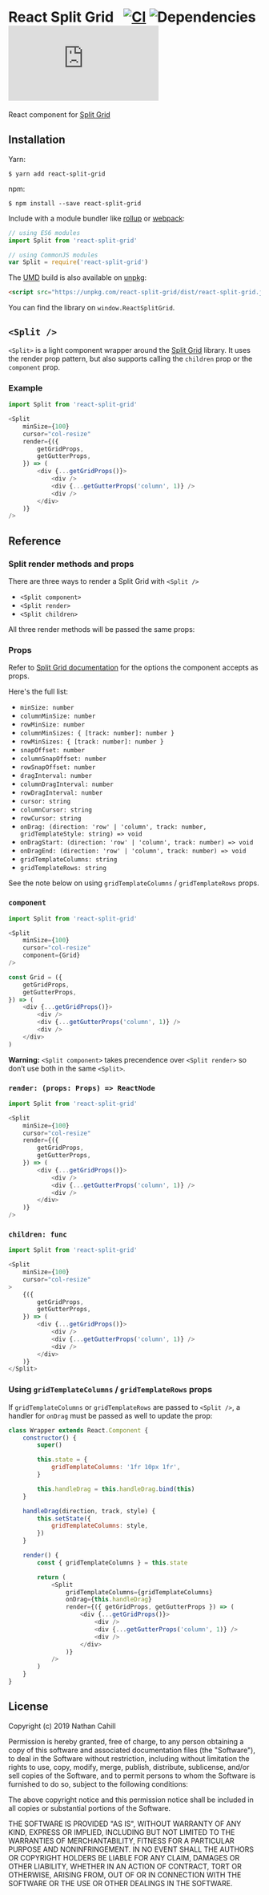 # React Split Grid &nbsp; [![CI](https://img.shields.io/circleci/project/github/nathancahill/split/master.svg)](https://circleci.com/gh/nathancahill/split) ![Dependencies](https://david-dm.org/nathancahill/split/status.svg) ![](https://img.badgesize.io/https://unpkg.com/react-split-grid/dist/react-split-grid.min.js?compression=gzip&label=size)

React component for [Split Grid](https://github.com/nathancahill/split/tree/master/packages/split-grid)

## Installation

Yarn:

```
$ yarn add react-split-grid
```

npm:

```
$ npm install --save react-split-grid
```

Include with a module bundler like [rollup](http://rollupjs.org/) or [webpack](https://webpack.github.io/):

```js
// using ES6 modules
import Split from 'react-split-grid'

// using CommonJS modules
var Split = require('react-split-grid')
```

The [UMD](https://github.com/umdjs/umd) build is also available on [unpkg](http://unpkg.com/):

```html
<script src="https://unpkg.com/react-split-grid/dist/react-split-grid.js"></script>
```

You can find the library on `window.ReactSplitGrid`.

## `<Split />`

`<Split>` is a light component wrapper around the [Split Grid](https://github.com/nathancahill/split/tree/master/packages/split-grid) library.
It uses the render prop pattern, but also supports calling the `children` prop or
the `component` prop.

### Example

```js
import Split from 'react-split-grid'

<Split
    minSize={100}
    cursor="col-resize"
    render={({
        getGridProps,
        getGutterProps,
    }) => (
        <div {...getGridProps()}>
            <div />
            <div {...getGutterProps('column', 1)} />
            <div />
        </div>
    )}
/>
```

## Reference

### Split render methods and props

There are three ways to render a Split Grid with `<Split />`

-   `<Split component>`
-   `<Split render>`
-   `<Split children>`

All three render methods will be passed the same props:

### Props

Refer to [Split Grid documentation](https://github.com/nathancahill/split/tree/master/packages/split-grid#reference) for the options the component accepts as props.

Here's the full list:

-   `minSize: number`
-   `columnMinSize: number`
-   `rowMinSize: number`
-   `columnMinSizes: { [track: number]: number }`
-   `rowMinSizes: { [track: number]: number }`
-   `snapOffset: number`
-   `columnSnapOffset: number`
-   `rowSnapOffset: number`
-   `dragInterval: number`
-   `columnDragInterval: number`
-   `rowDragInterval: number`
-   `cursor: string`
-   `columnCursor: string`
-   `rowCursor: string`
-   `onDrag: (direction: 'row' | 'column', track: number, gridTemplateStyle: string) => void`
-   `onDragStart: (direction: 'row' | 'column', track: number) => void`
-   `onDragEnd: (direction: 'row' | 'column', track: number) => void`
-   `gridTemplateColumns: string`
-   `gridTemplateRows: string`

See the note below on using `gridTemplateColumns` / `gridTemplateRows` props.

### `component`

```js
import Split from 'react-split-grid'

<Split
    minSize={100}
    cursor="col-resize"
    component={Grid}
/>

const Grid = ({
    getGridProps,
    getGutterProps,
}) => (
    <div {...getGridProps()}>
        <div />
        <div {...getGutterProps('column', 1)} />
        <div />
    </div>
)
```

**Warning:** `<Split component>` takes precendence over `<Split render>` so don’t use both in the same `<Split>`.

### `render: (props: Props) => ReactNode`

```js
import Split from 'react-split-grid'

<Split
    minSize={100}
    cursor="col-resize"
    render={({
        getGridProps,
        getGutterProps,
    }) => (
        <div {...getGridProps()}>
            <div />
            <div {...getGutterProps('column', 1)} />
            <div />
        </div>
    )}
/>
```

### `children: func`

```js
import Split from 'react-split-grid'

<Split
    minSize={100}
    cursor="col-resize"
>
    {({
        getGridProps,
        getGutterProps,
    }) => (
        <div {...getGridProps()}>
            <div />
            <div {...getGutterProps('column', 1)} />
            <div />
        </div>
    )}
</Split>
```

### Using `gridTemplateColumns` / `gridTemplateRows` props

If `gridTemplateColumns` or `gridTemplateRows` are passed to `<Split />`,
a handler for `onDrag` must be passed as well to update the prop:

```js
class Wrapper extends React.Component {
    constructor() {
        super()

        this.state = {
            gridTemplateColumns: '1fr 10px 1fr',
        }

        this.handleDrag = this.handleDrag.bind(this)
    }

    handleDrag(direction, track, style) {
        this.setState({
            gridTemplateColumns: style,
        })
    }

    render() {
        const { gridTemplateColumns } = this.state

        return (
            <Split
                gridTemplateColumns={gridTemplateColumns}
                onDrag={this.handleDrag}
                render={({ getGridProps, getGutterProps }) => (
                    <div {...getGridProps()}>
                        <div />
                        <div {...getGutterProps('column', 1)} />
                        <div />
                    </div>
                )}
            />
        )
    }
}
```

## License

Copyright (c) 2019 Nathan Cahill

Permission is hereby granted, free of charge, to any person obtaining a copy
of this software and associated documentation files (the "Software"), to deal
in the Software without restriction, including without limitation the rights
to use, copy, modify, merge, publish, distribute, sublicense, and/or sell
copies of the Software, and to permit persons to whom the Software is
furnished to do so, subject to the following conditions:

The above copyright notice and this permission notice shall be included in
all copies or substantial portions of the Software.

THE SOFTWARE IS PROVIDED "AS IS", WITHOUT WARRANTY OF ANY KIND, EXPRESS OR
IMPLIED, INCLUDING BUT NOT LIMITED TO THE WARRANTIES OF MERCHANTABILITY,
FITNESS FOR A PARTICULAR PURPOSE AND NONINFRINGEMENT. IN NO EVENT SHALL THE
AUTHORS OR COPYRIGHT HOLDERS BE LIABLE FOR ANY CLAIM, DAMAGES OR OTHER
LIABILITY, WHETHER IN AN ACTION OF CONTRACT, TORT OR OTHERWISE, ARISING FROM,
OUT OF OR IN CONNECTION WITH THE SOFTWARE OR THE USE OR OTHER DEALINGS IN
THE SOFTWARE.
